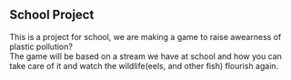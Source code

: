 ## School Project
This is a project for school, we are making a game to raise awearness of plastic pollution?  
The game will be based on a stream we have at school and how you can take care of it and watch the wildlife(eels, and other fish) flourish again.
